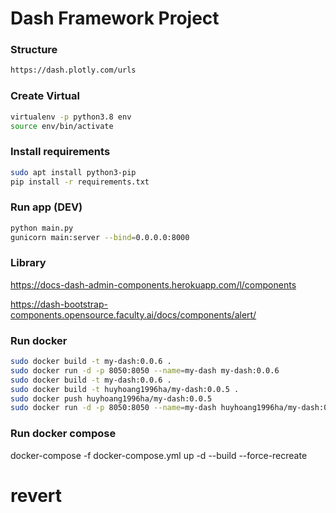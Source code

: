 
# Dash Framework Project

### Structure
```sh
https://dash.plotly.com/urls
```

### Create Virtual
```sh
virtualenv -p python3.8 env
source env/bin/activate
```

### Install requirements
```sh
sudo apt install python3-pip
pip install -r requirements.txt 
```

### Run app (DEV)
```sh
python main.py
gunicorn main:server --bind=0.0.0.0:8000

```

### Library

https://docs-dash-admin-components.herokuapp.com/l/components

https://dash-bootstrap-components.opensource.faculty.ai/docs/components/alert/


### Run docker
```sh
sudo docker build -t my-dash:0.0.6 .
sudo docker run -d -p 8050:8050 --name=my-dash my-dash:0.0.6
sudo docker build -t my-dash:0.0.6 .
sudo docker build -t huyhoang1996ha/my-dash:0.0.5 .
sudo docker push huyhoang1996ha/my-dash:0.0.5
sudo docker run -d -p 8050:8050 --name=my-dash huyhoang1996ha/my-dash:0.0.5

```


### Run docker compose
docker-compose -f docker-compose.yml up -d --build --force-recreate


# revert




